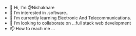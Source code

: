 - 👋 Hi, I’m @Nishakhare
- 👀 I’m interested in .software..
- 🌱 I’m currently learning Electronic And Telecommunications.
- 💞️ I’m looking to collaborate on ...full stack web development
- 📫 How to reach me ...

<!---
Nishakhare/Nishakhare is a ✨ special ✨ repository because its `README.md` (this file) appears on your GitHub profile.
You can click the Preview link to take a look at your changes.
--->
